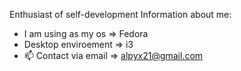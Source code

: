 Enthusiast of self-development
Information about me:
- I am using as my os => Fedora
- Desktop enviroement => i3
- 📫 Contact via email => alpyx21@gmail.com


